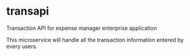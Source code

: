 # transapi
Transaction API for expense manager enterprise application

This microservice will handle all the transaction information entered by every users.

